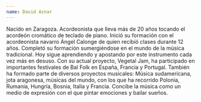 ```yaml
---
name: David Aznar
---
```


Nacido en Zaragoza. Acordeonista que lleva más de 20 años tocando el acordeón cromático de teclado de piano. Inició su formación con el acordeonista navarro Ángel Calonge de quien recibió clases durante 12 años. Completó su formación sumergiéndose en el mundo de la música tradicional. Hoy sigue aprendiendo y apostando por este instrumento cada vez más en desuso. Con su actual proyecto, Vegetal Jam, ha participado en importantes festivales de Bal Folk en España, Francia y Portugal. También ha formado parte de diversos proyectos musicales: Música sudamericana, jota aragonesa, músicas del mundo, con los que ha recorrido Polonia, Rumania, Hungría, Bosnia, Italia y Francia. Concibe la música como un medio de expresión con el que pintar emociones y bailar sueños.
